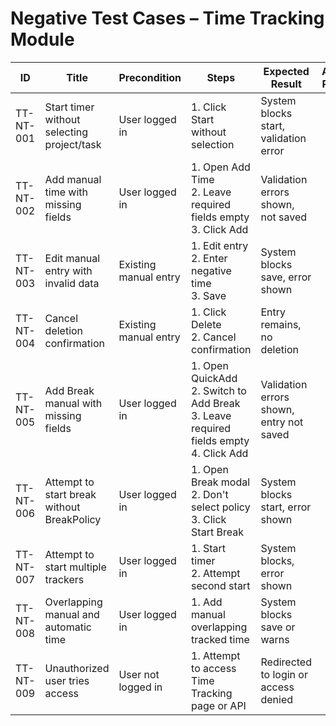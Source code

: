 # Negative Test Cases – Time Tracking Module

| ID        | Title                                          | Precondition                      | Steps                                                                                              | Expected Result                          | Actual Result | Status |
|-----------|------------------------------------------------|-----------------------------------|----------------------------------------------------------------------------------------------------|------------------------------------------|---------------|--------|
| TT-NT-001 | Start timer without selecting project/task     | User logged in                    | 1. Click Start without selection                                                                   | System blocks start, validation error    |               |        |
| TT-NT-002 | Add manual time with missing fields            | User logged in                    | 1. Open Add Time <br> 2. Leave required fields empty <br> 3. Click Add                             | Validation errors shown, not saved       |               |        |
| TT-NT-003 | Edit manual entry with invalid data            | Existing manual entry             | 1. Edit entry <br> 2. Enter negative time <br> 3. Save                                             | System blocks save, error shown          |               |        |
| TT-NT-004 | Cancel deletion confirmation                   | Existing manual entry             | 1. Click Delete <br> 2. Cancel confirmation                                                        | Entry remains, no deletion               |               |        |
| TT-NT-005 | Add Break manual with missing fields           | User logged in                    | 1. Open QuickAdd <br> 2. Switch to Add Break <br> 3. Leave required fields empty <br> 4. Click Add | Validation errors shown, entry not saved |               |        |
| TT-NT-006 | Attempt to start break without BreakPolicy     | User logged in                    | 1. Open Break modal <br> 2. Don't select policy <br> 3. Click Start Break                          | System blocks start, error shown         |               |        |
| TT-NT-007 | Attempt to start multiple trackers             | User logged in                    | 1. Start timer <br> 2. Attempt second start                                                        | System blocks, error shown               |               |        |
| TT-NT-008 | Overlapping manual and automatic time          | User logged in                    | 1. Add manual overlapping tracked time                                                             | System blocks save or warns              |               |        |
| TT-NT-009 | Unauthorized user tries access                 | User not logged in                | 1. Attempt to access Time Tracking page or API                                                     | Redirected to login or access denied     |               |        |

